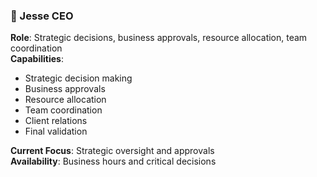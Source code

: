 ### 👤 Jesse CEO
**Role**: Strategic decisions, business approvals, resource allocation, team coordination  
**Capabilities**:
- Strategic decision making
- Business approvals
- Resource allocation
- Team coordination
- Client relations
- Final validation

**Current Focus**: Strategic oversight and approvals  
**Availability**: Business hours and critical decisions
